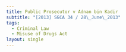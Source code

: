 ```yaml
---
title: Public Prosecutor v Adnan bin Kadir
subtitle: "[2013] SGCA 34 / 28\_June\_2013"
tags:
  - Criminal Law
  - Misuse of Drugs Act
layout: single
---
```



